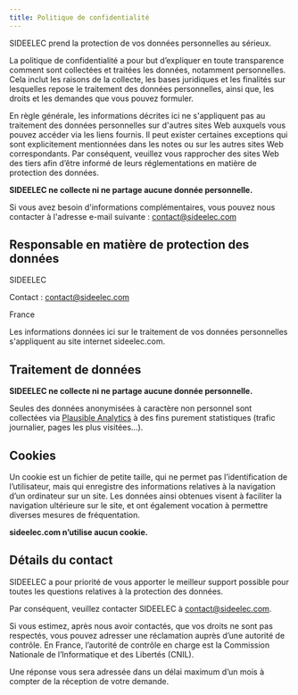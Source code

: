 ```yaml
---
title: Politique de confidentialité
---
```


SIDEELEC prend la protection de vos données personnelles au sérieux.

La politique de confidentialité a pour but d’expliquer en toute transparence comment sont collectées et traitées les données, notamment personnelles. Cela inclut les raisons de la collecte, les bases juridiques et les finalités sur lesquelles repose le traitement des données personnelles, ainsi que, les droits et les demandes que vous pouvez formuler.

En règle générale, les informations décrites ici ne s'appliquent pas au traitement des données personnelles sur d'autres sites Web auxquels vous pouvez accéder via les liens fournis. Il peut exister certaines exceptions qui sont explicitement mentionnées dans les notes ou sur les autres sites Web correspondants. Par conséquent, veuillez vous rapprocher des sites Web des tiers afin d’être informé de leurs réglementations en matière de protection des données.

**SIDEELEC ne collecte ni ne partage aucune donnée personnelle.**

Si vous avez besoin d'informations complémentaires, vous pouvez nous contacter à l'adresse e-mail suivante : contact@sideelec.com

## Responsable en matière de protection des données

SIDEELEC

Contact : contact@sideelec.com

France

Les informations données ici sur le traitement de vos données personnelles s'appliquent au site internet sideelec.com.

## Traitement de données

**SIDEELEC ne collecte ni ne partage aucune donnée personnelle.**

Seules des données anonymisées à caractère non personnel sont collectées via [Plausible Analytics](https://plausible.io) à des fins purement statistiques (trafic journalier, pages les plus visitées…).

## Cookies

Un cookie est un fichier de petite taille, qui ne permet pas l’identification de l’utilisateur, mais qui enregistre des informations relatives à la navigation d’un ordinateur sur un site. Les données ainsi obtenues visent à faciliter la navigation ultérieure sur le site, et ont également vocation à permettre diverses mesures de fréquentation.

**sideelec.com n’utilise aucun cookie.**

## Détails du contact

SIDEELEC a pour priorité de vous apporter le meilleur support possible pour toutes les questions relatives à la protection des données.

Par conséquent, veuillez contacter SIDEELEC à contact@sideelec.com.

Si vous estimez, après nous avoir contactés, que vos droits ne sont pas respectés, vous pouvez adresser une réclamation auprès d’une autorité de contrôle. En France, l’autorité de contrôle en charge est la Commission Nationale de l’Informatique et des Libertés (CNIL).

Une réponse vous sera adressée dans un délai maximum d’un mois à compter de la réception de votre demande.
